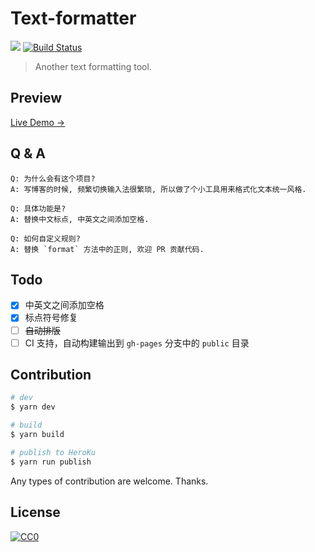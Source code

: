 # Text-formatter

[![](https://data.jsdelivr.com/v1/package/gh/ifyour/text-formatter/badge)](https://www.jsdelivr.com/package/gh/ifyour/text-formatter) [![Build Status](https://travis-ci.org/ifyour/text-formatter.svg?branch=master)](https://travis-ci.org/ifyour/text-formatter)
> Another text formatting tool.

## Preview

[Live Demo →](https://text-formatter.herokuapp.com/)

## Q & A

```text
Q: 为什么会有这个项目?
A: 写博客的时候, 频繁切换输入法很繁琐, 所以做了个小工具用来格式化文本统一风格.

Q: 具体功能是?
A: 替换中文标点, 中英文之间添加空格.

Q: 如何自定义规则?
A: 替换 `format` 方法中的正则, 欢迎 PR 贡献代码.
```

## Todo

* [x] 中英文之间添加空格
* [x] 标点符号修复
* [ ] ~~自动排版~~
* [ ] CI 支持，自动构建输出到 `gh-pages` 分支中的 `public` 目录

## Contribution

```bash
# dev
$ yarn dev

# build
$ yarn build

# publish to HeroKu
$ yarn run publish
```

Any types of contribution are welcome. Thanks.

## License

[![CC0](https://i.creativecommons.org/p/zero/1.0/88x31.png)](https://creativecommons.org/publicdomain/zero/1.0/)
